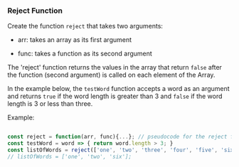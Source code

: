 ### Reject Function

Create the function `reject` that takes two arguments:

- arr: takes an array as its first argument

- func: takes a function as its second argument

The 'reject' function returns the values in the array that return `false` after the function (second argument) is called on each element of the Array.

In the example below, the `testWord` function accepts a word as an argument and returns `true` if the word length is greater than 3 and `false` if the word length is 3 or less than three.

Example:

```js

const reject = function(arr, func){...}; // pseudocode for the reject function
const testWord = word => { return word.length > 3; }
const listOfWords = reject(['one', 'two', 'three', 'four', 'five', 'six', 'seven', 'eight'], testWord);
// listOfWords = ['one', 'two', 'six'];

```
